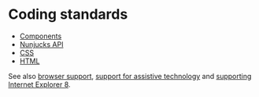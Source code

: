 # Coding standards

- [Components](components.md)
- [Nunjucks API](nunjucks-api.md)
- [CSS](css.md)
- [HTML](html.md)

See also [browser support](../../../README.md#browser-support), [support for assistive technology](../../../README.md#assistive-technology-support) and [supporting Internet Explorer 8](../../installation/supporting-internet-explorer-8.md).
